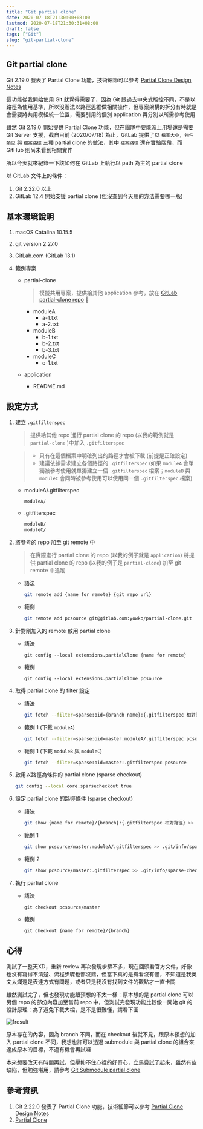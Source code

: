 ```yaml
---
title: "Git partial clone"
date: 2020-07-18T21:30:00+08:00
lastmod: 2020-07-18T21:30:31+08:00
draft: false
tags: ["Git"]
slug: "git-partial-clone"
---
```


## Git partial clone

Git 2.19.0 發表了 Partial Clone 功能，技術細節可以參考 [Partial Clone Design Notes](https://github.com/git/git/blob/master/Documentation/technical/partial-clone.txt)

這功能從我開始使用 Git 就覺得需要了，因為 Git 跟過去中央式版控不同，不是以路徑為使用基準，所以沒辦法以路徑思維做相關操作，但專案架構的拆分有時就是會需要將共用模組統一位置，需要引用的個別 application 再分別以所需參考使用

雖然 Git 2.19.0 開始提供 Partial Clone 功能，但在團隊中要能派上用場還是需要 Git Server 支援，截自目前 (2020/07/18) 為止，GitLab 提供了以 `檔案大小`，`物件類型` 與 `檔案路徑` 三種 partial clone 的做法，其中 `檔案路徑` 還在實驗階段，而 GitHub 則尚未看到相關實作

所以今天就來紀錄一下該如何在 GitLab 上執行以 path 為主的 partial clone

以 GitLab 文件上的條件：

1. Git 2.22.0 以上
2. GitLab 12.4 開始支援 partial clone (但沒查到今天用的方法需要哪一版)

## 基本環境說明

1. macOS Catalina 10.15.5
2. git version 2.27.0
3. GitLab.com (GitLab 13.1)
4. 範例專案

    - partial-clone

        > 模擬共用專案，提供給其他 application 參考，放在 [GitLab partial-clone repo](https://gitlab.com/yowko/partial-clone) 

        - moduleA
            - a-1.txt
            - a-2.txt
        - moduleB
            - b-1.txt
            - b-2.txt
            - b-3.txt
        - moduleC
            - c-1.txt
    - application
        - README.md

## 設定方式

1. 建立 `.gitfilterspec`

    > 提供給其他 repo 進行 partial clone 的 repo (以我的範例就是 `partial-clone` )中加入 `.gitfilterspec`

    > - 只有在這個檔案中明確列出的路徑才會被下載 (前提是正確設定)
    > - 建議依據需求建立各個路徑的 `.gitfilterspec` (如果 `moduleA` 會單獨被參考使用就單獨建立一個 `.gitfilterspec` 檔案；`moduleB` 與 `moduleC` 會同時被參考使用可以使用同一個 `.gitfilterspec` 檔案)

    - moduleA/.gitfilterspec

        ```txt
        moduleA/
        ```

    - .gitfilterspec

        ```txt
        moduleB/
        moduleC/
        ```

2. 將參考的 repo 加至 git remote 中

    > 在實際進行 partial clone 的 repo (以我的例子就是 `application`) 將提供 partial clone 的 repo (以我的例子是 `partial-clone`) 加至 git remote 中追蹤

    - 語法

        ```bash
        git remote add {name for remote} {git repo url}
        ```

    - 範例

        ```bash
        git remote add pcsource git@gitlab.com:yowko/partial-clone.git
        ```

3. 針對剛加入的 remote 啟用 partial clone

    - 語法

        ```bash
        git config --local extensions.partialClone {name for remote}
        ```

    - 範例

        ```bash
        git config --local extensions.partialClone pcsource
        ```

4. 取得 partial clone 的 filter 設定

    - 語法

        ```bash
        git fetch --filter=sparse:oid={branch name}:{.gitfilterspec 相對路徑} {name for remote}
        ```

    - 範例 1 (下載 `moduleA`)

        ```bash
        git fetch --filter=sparse:oid=master:moduleA/.gitfilterspec pcsource
        ```

    - 範例 1 (下載 `moduleB` 與 `moduleC`)

        ```bash
        git fetch --filter=sparse:oid=master:.gitfilterspec pcsource
        ```

5. 啟用以路徑為條件的 partial clone (sparse checkout)

    ```bash
    git config --local core.sparsecheckout true
    ```

6. 設定 partial clone 的路徑條件 (sparse checkout)

    - 語法

        ```bash
        git show {name for remote}/{branch}:{.gitfilterspec 相對路徑} >> .git/info/sparse-checkout
        ```

    - 範例 1

        ```bash
        git show pcsource/master:moduleA/.gitfilterspec >> .git/info/sparse-checkout
        ```

    - 範例 2

        ```bash
        git show pcsource/master:.gitfilterspec >> .git/info/sparse-checkout
        ```

7. 執行 partial clone

    - 語法

        ```bash
        git checkout pcsource/master
        ```  

    - 範例

        ```bash
        git checkout {name for remote}/{branch}
        ```

## 心得

測試了一整天XD，重新 review 再次發現步驟不多，現在回頭看官方文件，好像也沒有寫得不清楚、流程步驟也都沒錯，但當下真的是有看沒有懂，不知道是我英文太爛還是表達方式有問題，或者只是我沒有找到文件的觀點才一直卡關

雖然測試完了，但也發現功能跟預想的不太一樣：原本想的是 partial clone 可以另個 repo 的部份內容加至當前 repo 中，但測試完發現功能比較像一開始 git 的設計原理：為了避免下載大檔，是不是很難懂，請看下圖

![1result](https://user-images.githubusercontent.com/3851540/87876656-3b357980-ca0c-11ea-9e63-f97c7e03f968.jpg)

原本存在的內容，因為 branch 不同，而在 checkout 後就不見，跟原本預想的加入 partial clone 不同，我想也許可以透過 submodule 與 partial clone 的組合來達成原本的目標，不過有機會再試囉

本來想要改天有時間再試，但壓抑不住心裡的好奇心，立馬嘗試了起來，雖然有些缺陷，但勉強堪用，請參考 [Git Submodule partial clone](https://blog.yowko.com/git-submodule-partial-clone)

## 參考資訊

1. Git 2.22.0 發表了 Partial Clone 功能，技術細節可以參考 [Partial Clone Design Notes](https://github.com/git/git/blob/master/Documentation/technical/partial-clone.txt)
2. [Partial Clone](https://docs.gitlab.com/ee/topics/git/partial_clone.html)

